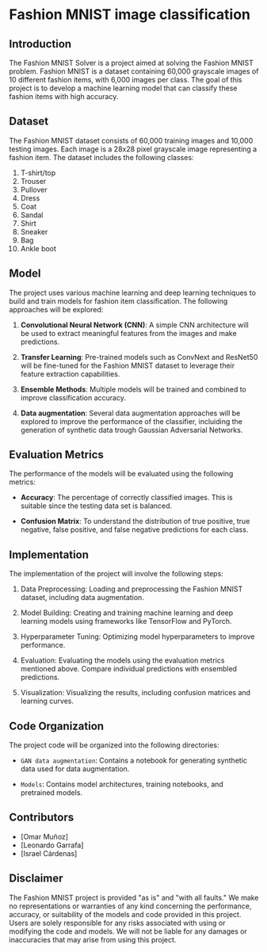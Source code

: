# Fashion MNIST image classification

## Introduction

The Fashion MNIST Solver is a project aimed at solving the Fashion MNIST problem. Fashion MNIST is a dataset containing 60,000 grayscale images of 10 different fashion items, with 6,000 images per class. The goal of this project is to develop a machine learning model that can classify these fashion items with high accuracy.

## Dataset

The Fashion MNIST dataset consists of 60,000 training images and 10,000 testing images. Each image is a 28x28 pixel grayscale image representing a fashion item. The dataset includes the following classes:

1. T-shirt/top
2. Trouser
3. Pullover
4. Dress
5. Coat
6. Sandal
7. Shirt
8. Sneaker
9. Bag
10. Ankle boot

## Model

The project uses various machine learning and deep learning techniques to build and train models for fashion item classification. The following approaches will be explored:

1. **Convolutional Neural Network (CNN)**: A simple CNN architecture will be used to extract meaningful features from the images and make predictions.

2. **Transfer Learning**: Pre-trained models such as ConvNext and ResNet50 will be fine-tuned for the Fashion MNIST dataset to leverage their feature extraction capabilities.

3. **Ensemble Methods**: Multiple models will be trained and combined to improve classification accuracy.

4. **Data augmentation**: Several data augmentation approaches will be explored to improve the performance of the classifier, incluiding the generation of synthetic data trough Gaussian Adversarial Networks.

## Evaluation Metrics

The performance of the models will be evaluated using the following metrics:

- **Accuracy**: The percentage of correctly classified images. This is suitable since the testing data set is balanced.

- **Confusion Matrix**: To understand the distribution of true positive, true negative, false positive, and false negative predictions for each class.


## Implementation

The implementation of the project will involve the following steps:

1. Data Preprocessing: Loading and preprocessing the Fashion MNIST dataset, including data augmentation.

2. Model Building: Creating and training machine learning and deep learning models using frameworks like TensorFlow and PyTorch.

3. Hyperparameter Tuning: Optimizing model hyperparameters to improve performance.

4. Evaluation: Evaluating the models using the evaluation metrics mentioned above. Compare individual predictions with ensembled predictions.

5. Visualization: Visualizing the results, including confusion matrices and learning curves.

## Code Organization

The project code will be organized into the following directories:

- `GAN data augmentation`: Contains a notebook for generating synthetic data used for data augmentation.

- `Models`: Contains model architectures, training notebooks, and pretrained models.


## Contributors

- [Omar Muñoz]
- [Leonardo Garrafa]
- [Israel Cárdenas]

## Disclaimer

The Fashion MNIST project is provided "as is" and "with all faults." We make no representations or warranties of any kind concerning the performance, accuracy, or suitability of the models and code provided in this project. Users are solely responsible for any risks associated with using or modifying the code and models. We will not be liable for any damages or inaccuracies that may arise from using this project.
